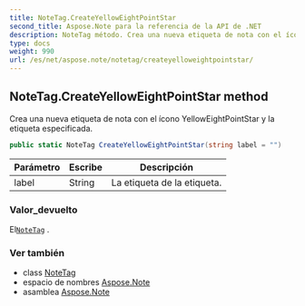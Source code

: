 ```yaml
---
title: NoteTag.CreateYellowEightPointStar
second_title: Aspose.Note para la referencia de la API de .NET
description: NoteTag método. Crea una nueva etiqueta de nota con el ícono YellowEightPointStar y la etiqueta especificada.
type: docs
weight: 990
url: /es/net/aspose.note/notetag/createyelloweightpointstar/
---
```

## NoteTag.CreateYellowEightPointStar method

Crea una nueva etiqueta de nota con el ícono YellowEightPointStar y la etiqueta especificada.

```csharp
public static NoteTag CreateYellowEightPointStar(string label = "")
```

| Parámetro | Escribe | Descripción |
| --- | --- | --- |
| label | String | La etiqueta de la etiqueta. |

### Valor_devuelto

El[`NoteTag`](../) .

### Ver también

* class [NoteTag](../)
* espacio de nombres [Aspose.Note](../../notetag/)
* asamblea [Aspose.Note](../../../)


